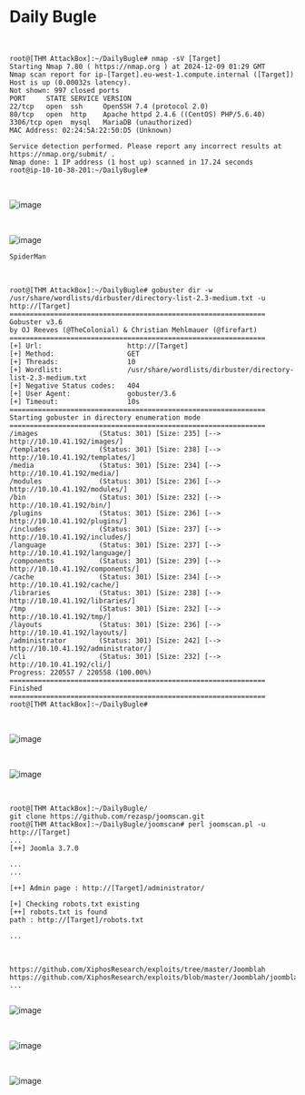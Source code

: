 <h1>Daily Bugle</h1>


<br>

<pre><code>root@[THM AttackBox]:~/DailyBugle# nmap -sV [Target]
Starting Nmap 7.80 ( https://nmap.org ) at 2024-12-09 01:29 GMT
Nmap scan report for ip-[Target].eu-west-1.compute.internal ([Target])
Host is up (0.00032s latency).
Not shown: 997 closed ports
PORT     STATE SERVICE VERSION
22/tcp   open  ssh     OpenSSH 7.4 (protocol 2.0)
80/tcp   open  http    Apache httpd 2.4.6 ((CentOS) PHP/5.6.40)
3306/tcp open  mysql   MariaDB (unauthorized)
MAC Address: 02:24:5A:22:50:D5 (Unknown)

Service detection performed. Please report any incorrect results at https://nmap.org/submit/ .
Nmap done: 1 IP address (1 host up) scanned in 17.24 seconds
root@ip-10-10-38-201:~/DailyBugle# 
</code></pre>

<br>

![image](https://github.com/user-attachments/assets/4bf5f9a9-9a21-40f4-93ef-6bc0eadfc221)

<br>

![image](https://github.com/user-attachments/assets/2083f2d2-7b76-4e90-adf2-4ae5a2f439dc)


<p><code>SpiderMan</code></p>

<br>

<pre><code>root@[THM AttackBox]:~/DailyBugle# gobuster dir -w /usr/share/wordlists/dirbuster/directory-list-2.3-medium.txt -u http://[Target]
===============================================================
Gobuster v3.6
by OJ Reeves (@TheColonial) & Christian Mehlmauer (@firefart)
===============================================================
[+] Url:                     http://[Target]
[+] Method:                  GET
[+] Threads:                 10
[+] Wordlist:                /usr/share/wordlists/dirbuster/directory-list-2.3-medium.txt
[+] Negative Status codes:   404
[+] User Agent:              gobuster/3.6
[+] Timeout:                 10s
===============================================================
Starting gobuster in directory enumeration mode
===============================================================
/images               (Status: 301) [Size: 235] [--> http://10.10.41.192/images/]
/templates            (Status: 301) [Size: 238] [--> http://10.10.41.192/templates/]
/media                (Status: 301) [Size: 234] [--> http://10.10.41.192/media/]
/modules              (Status: 301) [Size: 236] [--> http://10.10.41.192/modules/]
/bin                  (Status: 301) [Size: 232] [--> http://10.10.41.192/bin/]
/plugins              (Status: 301) [Size: 236] [--> http://10.10.41.192/plugins/]
/includes             (Status: 301) [Size: 237] [--> http://10.10.41.192/includes/]
/language             (Status: 301) [Size: 237] [--> http://10.10.41.192/language/]
/components           (Status: 301) [Size: 239] [--> http://10.10.41.192/components/]
/cache                (Status: 301) [Size: 234] [--> http://10.10.41.192/cache/]
/libraries            (Status: 301) [Size: 238] [--> http://10.10.41.192/libraries/]
/tmp                  (Status: 301) [Size: 232] [--> http://10.10.41.192/tmp/]
/layouts              (Status: 301) [Size: 236] [--> http://10.10.41.192/layouts/]
/administrator        (Status: 301) [Size: 242] [--> http://10.10.41.192/administrator/]
/cli                  (Status: 301) [Size: 232] [--> http://10.10.41.192/cli/]
Progress: 220557 / 220558 (100.00%)
===============================================================
Finished
===============================================================
root@[THM AttackBox]:~/DailyBugle# 
</code></pre>


<br>

![image](https://github.com/user-attachments/assets/2645fb28-89d8-42e8-9016-ba3ec8dd5917)

<br>

![image](https://github.com/user-attachments/assets/49fbb6fe-3ce0-459f-8e6b-5752e9eaf43a)


<br>



<pre><code>root@[THM AttackBox]:~/DailyBugle/ 
git clone https://github.com/rezasp/joomscan.git
root@[THM AttackBox]:~/DailyBugle/joomscan# perl joomscan.pl -u http://[Target]
...
[++] Joomla 3.7.0

...
...

[++] Admin page : http://[Target]/administrator/

[+] Checking robots.txt existing
[++] robots.txt is found
path : http://[Target]/robots.txt 

...
</code></pre>

<br>

<pre><code>https://github.com/XiphosResearch/exploits/tree/master/Joomblah
https://github.com/XiphosResearch/exploits/blob/master/Joomblah/joomblah.py
...

</code></pre>

![image](https://github.com/user-attachments/assets/2177abc8-80d6-447f-b24a-a9ea45129a2e)

<br>

![image](https://github.com/user-attachments/assets/08250356-8f16-4a11-8673-ec795f0c7071)

<br>


![image](https://github.com/user-attachments/assets/29f0cc0c-7630-4436-b86a-74ba3358cbfc)





